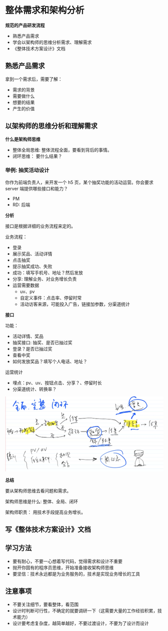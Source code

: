 # 整体需求和架构分析

**规范的产品研发流程**

- 熟悉产品需求
- 学会以架构师的思维分析需求、理解需求
- 《整体技术方案设计》文档

## 熟悉产品需求

拿到一个需求后，需要了解：

- 需求的背景
- 需要做什么
- 想要的结果
- 产生的价值

## 以架构师的思维分析和理解需求

**什么是架构师思维**

- 整体全局思维: 整体流程全面，要看到背后的事情。
- 闭环思维： 要什么结果？

### 举例: 抽奖活动设计

你作为前端负责人，来开发一个 h5 页，某个抽奖功能的活动运营。你会要求 server 端提供哪些接口和能力？

- PM
- RD: 后端

**分析**

接口是根据详细的业务流程来定的。

业务流程：

- 登录
- 展示奖品、活动详情
- 点击抽奖
- 提示抽奖成功、失败
- 成功：填写手机号、地址？然后发放
- 分享: 理解业务、对业务增长负责
- 运营需要数据
  - uv、pv
  - 自定义事件：点击率、停留时常
  - 活动访客来源，可能投入广告，链接加参数，分渠道统计

**接口**

功能：

- 活动详情、奖品
- 抽奖接口: 抽奖、是否已抽过奖
- 登录？是否已抽过奖
- 查看中奖
- 如何发放奖品？填写个人电话、地址？

运营统计

- 埋点：pv、uv、按钮点击、分享？、停留时长
- 分渠道统计、转换率？

![](imgs/2022-02-27-20-48-34.png)

**总结**

要从架构师思维去看问题和需求。

架构师思维是什么: 整体、全局、闭环

架构师职责： 用技术手段提高业务增长。

## 写《整体技术方案设计》文档


## 学习方法

- 要有耐心，不要一心想着写代码，觉得需求和设计不重要
- 抛开你固有的程序员思维，开始准备接收架构师思维
- 要坚信：技术永远都是为业务服务的，技术是实现业务增长的工具

## 注意事项

- 不要关注细节，要看整体，看范围
- 设计时判断可行性，不确定的就要调研一下（这需要大量的工作经验积累，技术能力）
- 设计要考虑复杂度，越简单越好，不要过渡设计，不要为了设计而设计
